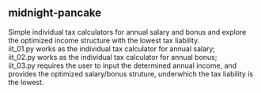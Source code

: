 ## midnight-pancake

Simple individual tax calculators for annual salary and bonus and explore the optimized income structure with the lowest tax liability.  
iit_01.py works as the individual tax calculator for annual salary;  
iit_02.py works as the individual tax calculator for annual bonus;  
iit_03.py requires the user to input the determined annual income, and provides the optimized salary/bonus struture, underwhich the tax liability is the lowest.  
